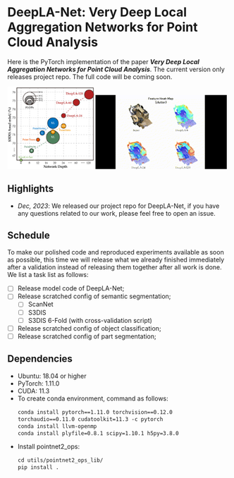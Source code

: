 # DeepLA-Net: Very Deep Local Aggregation Networks for Point Cloud Analysis

Here is the PyTorch implementation of the paper **_Very Deep Local Aggregation Networks for Point Cloud Analysis_**. The current version only releases project repo. The full code will be coming soon.

<div align='left'>
<img src="comparison.png" alt="teaser" width="39%" />
<img src="DeepLA-Net.gif" alt="teaser" width="59%" />
</div>

## Highlights
- *Dec, 2023*: We released our project repo for DeepLA-Net, if you have any questions related to our work, please feel free to open an issue.

## Schedule
To make our polished code and reproduced experiments available as soon as possible, this time we will release what we already finished immediately after a validation instead of releasing them together after all work is done. We list a task list as follows:

- [ ] Release model code of DeepLA-Net;
- [ ] Release scratched config of semantic segmentation;
  - [ ] ScanNet
  - [ ] S3DIS
  - [ ] S3DIS 6-Fold (with cross-validation script)
- [ ] Release scratched config of object classification;
- [ ] Release scratched config of part segmentation;

## Dependencies
- Ubuntu: 18.04 or higher
- PyTorch: 1.11.0 
- CUDA: 11.3 
- To create conda environment, command as follows:
  ```
  conda install pytorch==1.11.0 torchvision==0.12.0 torchaudio==0.11.0 cudatoolkit=11.3 -c pytorch
  conda install llvm-openmp
  conda install plyfile=0.8.1 scipy=1.10.1 h5py=3.8.0
  ```
- Install pointnet2_ops:
  ```
  cd utils/pointnet2_ops_lib/
  pip install .
  ```
